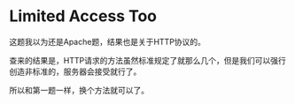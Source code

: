 # Limited Access Too

这题我以为还是Apache题，结果也是关于HTTP协议的。

查来的结果是，HTTP请求的方法虽然标准规定了就那么几个，但是我们可以强行创造非标准的，服务器会接受就行了。

所以和第一题一样，换个方法就可以了。
